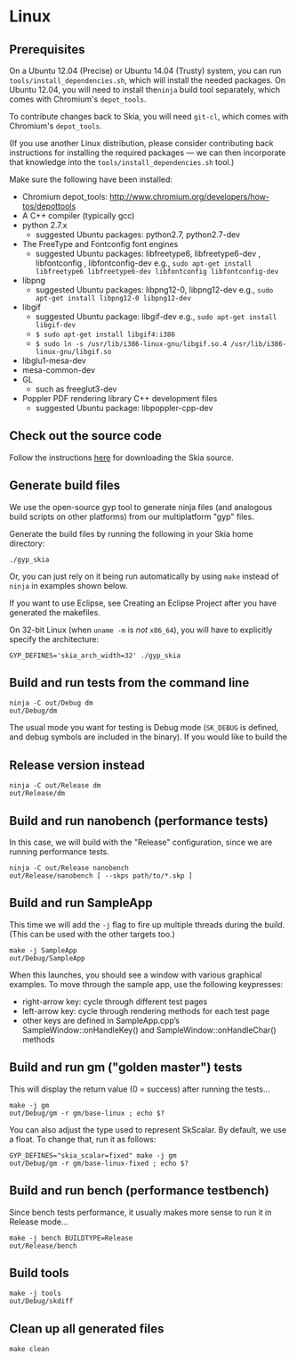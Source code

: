 Linux
=====

Prerequisites
-------------

On a Ubuntu 12.04 (Precise) or Ubuntu 14.04 (Trusty) system, you can run
`tools/install_dependencies.sh`, which will install the needed packages.  On
Ubuntu 12.04, you will need to install the`ninja` build tool separately, which
comes with Chromium's `depot_tools`.

To contribute changes back to Skia, you will need `git-cl`, which comes with Chromium's `depot_tools`.

(If you use another Linux distribution, please consider contributing back
instructions for installing the required packages — we can then incorporate
that knowledge into the `tools/install_dependencies.sh` tool.)

Make sure the following have been installed:

  * Chromium depot_tools: http://www.chromium.org/developers/how-tos/depottools
  * A C++ compiler (typically gcc)
  * python 2.7.x
    * suggested Ubuntu packages: python2.7, python2.7-dev
  * The FreeType and Fontconfig font engines
    * suggested Ubuntu packages: libfreetype6, libfreetype6-dev , libfontconfig , libfontconfig-dev e.g., `sudo apt-get install libfreetype6 libfreetype6-dev libfontconfig libfontconfig-dev`
  * libpng
    * suggested Ubuntu packages: libpng12-0, libpng12-dev e.g., `sudo apt-get install libpng12-0 libpng12-dev`
  * libgif
    * suggested Ubuntu package: libgif-dev e.g., `sudo apt-get install libgif-dev`
    * `$ sudo apt-get install libgif4:i386`
    * `$ sudo ln -s /usr/lib/i386-linux-gnu/libgif.so.4 /usr/lib/i386-linux-gnu/libgif.so`
  * libglu1-mesa-dev
  * mesa-common-dev
  * GL
    * such as freeglut3-dev
  * Poppler PDF rendering library C++ development files
    * suggested Ubuntu package: libpoppler-cpp-dev

Check out the source code
-------------------------

Follow the instructions [here](../download) for downloading the Skia source.


Generate build files
--------------------

We use the open-source gyp tool to generate ninja files (and analogous build
scripts on other platforms) from our multiplatform "gyp" files.

Generate the build files by running the following in your Skia home directory:

    ./gyp_skia

Or, you can just rely on it being run automatically by using `make` instead of
`ninja` in examples shown below.

If you want to use Eclipse, see Creating an Eclipse Project after you have generated the makefiles.

On 32-bit Linux (when `uname -m` is *not* `x86_64`), you will have to
explicitly specify the architecture:

    GYP_DEFINES='skia_arch_width=32' ./gyp_skia

Build and run tests from the command line
-----------------------------------------

    ninja -C out/Debug dm
    out/Debug/dm

The usual mode you want for testing is Debug mode (`SK_DEBUG` is defined, and
debug symbols are included in the binary). If you would like to build the

Release version instead
-----------------------

    ninja -C out/Release dm
    out/Release/dm

Build and run nanobench (performance tests)
-------------------------------------------

In this case, we will build with the "Release" configuration, since we are
running performance tests.

    ninja -C out/Release nanobench
    out/Release/nanobench [ --skps path/to/*.skp ]

Build and run SampleApp
-----------------------

This time we will add the `-j` flag to fire up multiple threads during the
build. (This can be used with the other targets too.)

    make -j SampleApp
    out/Debug/SampleApp

When this launches, you should see a window with various graphical examples.
To move through the sample app, use the following keypresses:

  * right-arrow key: cycle through different test pages
  * left-arrow key: cycle through rendering methods for each test page
  * other keys are defined in SampleApp.cpp’s SampleWindow::onHandleKey() and SampleWindow::onHandleChar() methods

Build and run gm ("golden master") tests
----------------------------------------

This will display the return value (0 = success) after running the tests...

    make -j gm
    out/Debug/gm -r gm/base-linux ; echo $?

You can also adjust the type used to represent SkScalar. By default, we use a
float. To change that, run it as follows:

    GYP_DEFINES="skia_scalar=fixed" make -j gm
    out/Debug/gm -r gm/base-linux-fixed ; echo $?

Build and run bench (performance testbench)
-------------------------------------------

Since bench tests performance, it usually makes more sense to run it in
Release mode...

    make -j bench BUILDTYPE=Release
    out/Release/bench

Build tools
-----------

    make -j tools
    out/Debug/skdiff

Clean up all generated files
----------------------------

    make clean
